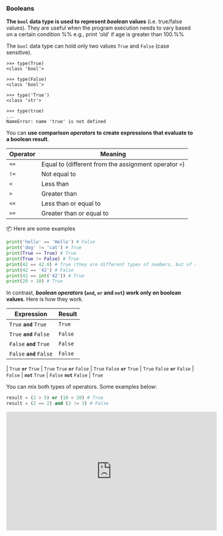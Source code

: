 ### Booleans

**The `bool` data type is used to represent _boolean_ values** (i.e. true/false values). They are useful when the program execution needs to vary based on a certain condition %%&nbsp;e.g., print 'old' if age is greater than 100.%%

The `bool` data type can hold only two values `True` and `False` (case sensitive).
```
>>> type(True)
<class 'bool'>

>>> type(False)
<class 'bool'>

>>> type('True')
<class 'str'>

>>> type(true)
...
NameError: name 'true' is not defined
```

You can **use comparison _operators_ to create expressions that evaluate to a boolean result**. 

Operator | Meaning
-------- | -------
`==` | Equal to (different from the assignment operator `=`)
`!=` | Not equal to
`<` | Less than
`>` | Greater than
`<=` | Less than or equal to
`>=` | Greater than or equal to

:package: Here are some examples

```python
print('hello' == 'Hello') # False
print('dog' != 'cat') # True
print(True == True) # True
print(True != False) # True
print(42 == 42.0) # True (they are different types of numbers, but of same value)
print(42 == '42') # False
print(42 == int('42')) # True
print(20 > 10) # True
```

In contrast, **_boolean operators_ (`and`, `or` and `not`) work only on boolean values**. Here is how they work.

Expression | Result
---------- | ------
`True` **`and`** `True` | `True`
`True` **`and`** `False` | `False`
`False` **`and`** `True` | `False`
`False` **`and`** `False` | `False`
 | 
`True` **`or`** `True` | `True`
`True` **`or`** `False` | `True`
`False` **`or`** `True` | `True`
`False` **`or`** `False` | `False`
 | 
**`not`** `True` | `False`
**`not`** `False` | `True`

You can mix both types of operators. Some examples below:

```python
result = (2 > 5) or (10 < 20) # True
result = (2 == 2) and (3 != 3) # False
```

<panel type="seamless" header="%%:tv: Booleans%%">

<iframe width="560" height="315" src="https://www.youtube.com/embed/4XA9CKJJbr4?rel=0&showinfo=0&start=65&version=3" frameborder="0" allowfullscreen></iframe>

</panel>

